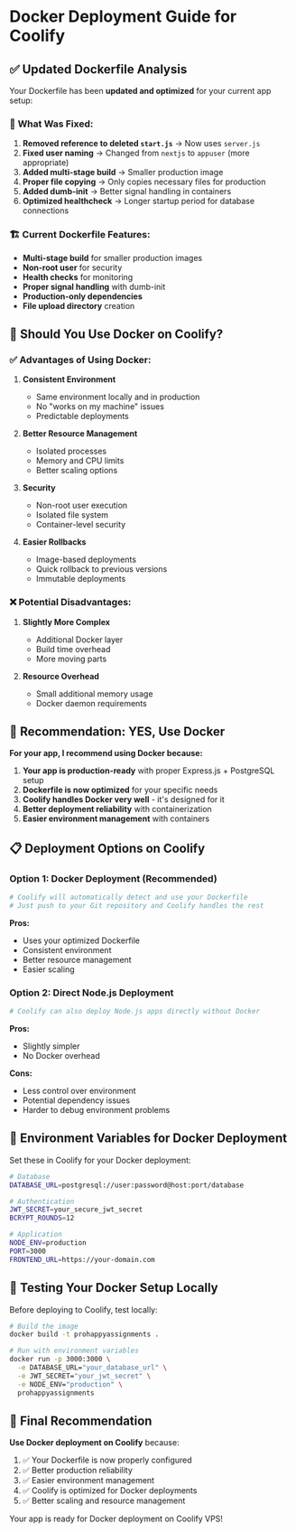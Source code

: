 # Docker Deployment Guide for Coolify

## ✅ Updated Dockerfile Analysis

Your Dockerfile has been **updated and optimized** for your current app setup:

### 🔧 **What Was Fixed:**
1. **Removed reference to deleted `start.js`** → Now uses `server.js`
2. **Fixed user naming** → Changed from `nextjs` to `appuser` (more appropriate)
3. **Added multi-stage build** → Smaller production image
4. **Proper file copying** → Only copies necessary files for production
5. **Added dumb-init** → Better signal handling in containers
6. **Optimized healthcheck** → Longer startup period for database connections

### 🏗️ **Current Dockerfile Features:**
- **Multi-stage build** for smaller production images
- **Non-root user** for security
- **Health checks** for monitoring
- **Proper signal handling** with dumb-init
- **Production-only dependencies**
- **File upload directory** creation

## 🤔 **Should You Use Docker on Coolify?**

### ✅ **Advantages of Using Docker:**

1. **Consistent Environment**
   - Same environment locally and in production
   - No "works on my machine" issues
   - Predictable deployments

2. **Better Resource Management**
   - Isolated processes
   - Memory and CPU limits
   - Better scaling options

3. **Security**
   - Non-root user execution
   - Isolated file system
   - Container-level security

4. **Easier Rollbacks**
   - Image-based deployments
   - Quick rollback to previous versions
   - Immutable deployments

### ❌ **Potential Disadvantages:**

1. **Slightly More Complex**
   - Additional Docker layer
   - Build time overhead
   - More moving parts

2. **Resource Overhead**
   - Small additional memory usage
   - Docker daemon requirements

## 🚀 **Recommendation: YES, Use Docker**

**For your app, I recommend using Docker because:**

1. **Your app is production-ready** with proper Express.js + PostgreSQL setup
2. **Dockerfile is now optimized** for your specific needs
3. **Coolify handles Docker very well** - it's designed for it
4. **Better deployment reliability** with containerization
5. **Easier environment management** with containers

## 📋 **Deployment Options on Coolify**

### Option 1: Docker Deployment (Recommended)
```bash
# Coolify will automatically detect and use your Dockerfile
# Just push to your Git repository and Coolify handles the rest
```

**Pros:**
- Uses your optimized Dockerfile
- Consistent environment
- Better resource management
- Easier scaling

### Option 2: Direct Node.js Deployment
```bash
# Coolify can also deploy Node.js apps directly without Docker
```

**Pros:**
- Slightly simpler
- No Docker overhead

**Cons:**
- Less control over environment
- Potential dependency issues
- Harder to debug environment problems

## 🔧 **Environment Variables for Docker Deployment**

Set these in Coolify for your Docker deployment:

```bash
# Database
DATABASE_URL=postgresql://user:password@host:port/database

# Authentication
JWT_SECRET=your_secure_jwt_secret
BCRYPT_ROUNDS=12

# Application
NODE_ENV=production
PORT=3000
FRONTEND_URL=https://your-domain.com
```

## 🧪 **Testing Your Docker Setup Locally**

Before deploying to Coolify, test locally:

```bash
# Build the image
docker build -t prohappyassignments .

# Run with environment variables
docker run -p 3000:3000 \
  -e DATABASE_URL="your_database_url" \
  -e JWT_SECRET="your_jwt_secret" \
  -e NODE_ENV="production" \
  prohappyassignments
```

## 🎯 **Final Recommendation**

**Use Docker deployment on Coolify** because:

1. ✅ Your Dockerfile is now properly configured
2. ✅ Better production reliability
3. ✅ Easier environment management
4. ✅ Coolify is optimized for Docker deployments
5. ✅ Better scaling and resource management

Your app is ready for Docker deployment on Coolify VPS!